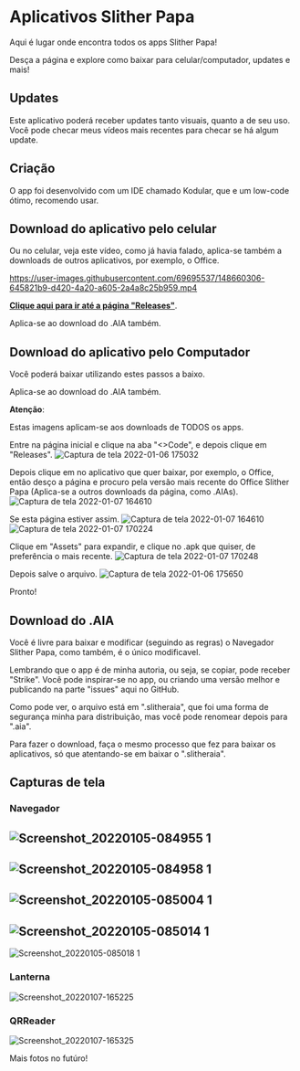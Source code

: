 # Aplicativos Slither Papa

Aqui é lugar onde encontra todos os apps Slither Papa!

Desça a página e explore como baixar para celular/computador, updates e mais!

## Updates
Este aplicativo poderá receber updates tanto visuais, quanto a de seu uso. Você pode checar meus vídeos mais recentes para checar se há algum update.

## Criação
O app foi desenvolvido com um IDE chamado Kodular, que e um low-code ótimo, recomendo usar.

## Download do aplicativo pelo celular
Ou no celular, veja este vídeo, como já havia falado, aplica-se também a downloads de outros aplicativos, por exemplo, o Office. 

https://user-images.githubusercontent.com/69695537/148660306-645821b9-d420-4a20-a605-2a4a8c25b959.mp4

[**Clique aqui para ir até a página "Releases"**](https://github.com/Slitherpapa/Aplicativos-Slither-Papa/releases).

Aplica-se ao download do .AIA também.

## Download do aplicativo pelo Computador
Você poderá baixar utilizando estes passos a baixo.

Aplica-se ao download do .AIA também.

**Atenção**:

Estas imagens aplicam-se aos downloads de TODOS os apps.

Entre na página inicial e clique na aba "<>Code", e depois clique em "Releases".
![Captura de tela 2022-01-06 175032](https://user-images.githubusercontent.com/69695537/148452371-d55bb17b-2c94-4124-be06-988eea2166d6.png)

Depois clique em no aplicativo que quer baixar, por exemplo, o Office, então desço a página e procuro pela versão mais recente do Office Slither Papa (Aplica-se a outros downloads da página, como .AIAs).
![Captura de tela 2022-01-07 164610](https://user-images.githubusercontent.com/69695537/148600163-71f2b4ad-bf1e-4b28-9806-4c89c1c3088f.png)

Se esta página estiver assim.
![Captura de tela 2022-01-07 164610](https://user-images.githubusercontent.com/69695537/148600866-e4e09c0a-0d37-4fd1-aa4f-c63e56d714cf.png)
![Captura de tela 2022-01-07 170224](https://user-images.githubusercontent.com/69695537/148600844-6f349ea2-daef-4c98-93cd-c39bc9e7c732.png)


Clique em "Assets" para expandir, e clique no .apk que quiser, de preferência o mais recente.
![Captura de tela 2022-01-07 170248](https://user-images.githubusercontent.com/69695537/148600849-765a623f-bb2c-4175-a544-681552209a46.png)

Depois salve o arquivo.
![Captura de tela 2022-01-06 175650](https://user-images.githubusercontent.com/69695537/148452626-38f6d7c3-1263-4379-96b0-efc69ab01e5a.png)

Pronto!

## Download do .AIA
Você é livre para baixar e modificar (seguindo as regras) o Navegador Slither Papa, como também, é o único modificavel. 

Lembrando que o app é de minha autoria, ou seja, se copiar, pode receber "Strike". Você pode inspirar-se no app, ou criando uma versão melhor e publicando na parte "issues" aqui no GitHub. 

Como pode ver, o arquivo está em ".slitheraia", que foi uma forma de segurança minha para distribuição, mas você pode renomear depois para ".aia".

Para fazer o download, faça o mesmo processo que fez para baixar os aplicativos, só que atentando-se em baixar o ".slitheraia".

## Capturas de tela

### Navegador
![Screenshot_20220105-084955 1](https://user-images.githubusercontent.com/69695537/148215944-a63fedb7-093a-4893-9c48-ec14191cfe3b.jpg)
---
![Screenshot_20220105-084958 1](https://user-images.githubusercontent.com/69695537/148216053-b64a08b0-b80b-4140-b540-02e2ce9e4af8.jpg)
---
![Screenshot_20220105-085004 1](https://user-images.githubusercontent.com/69695537/148216101-9d846bdb-18d2-4663-ab3a-375920ae42e2.jpg)
---
![Screenshot_20220105-085014 1](https://user-images.githubusercontent.com/69695537/148216180-a5d72562-c5e9-4195-8f05-0b03aca9aa04.jpg)
---
![Screenshot_20220105-085018 1](https://user-images.githubusercontent.com/69695537/148216229-fe3547c5-3869-413d-bbd8-acda39a87507.jpg)

### Lanterna
![Screenshot_20220107-165225](https://user-images.githubusercontent.com/69695537/148659990-8f41ae24-5f55-420b-9d2e-e07528579d51.jpg)

### QRReader
![Screenshot_20220107-165325](https://user-images.githubusercontent.com/69695537/148659995-6a6728ca-538d-41c0-93cf-6f11aac9c778.jpg)

Mais fotos no futúro!
